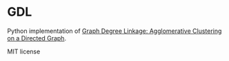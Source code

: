 # GDL
Python implementation of [Graph Degree Linkage: Agglomerative Clustering on a Directed Graph](https://arxiv.org/abs/1208.5092).

MIT license

